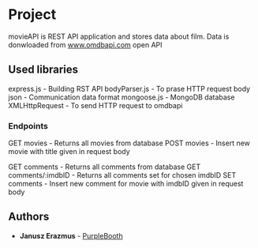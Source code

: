 # Project

movieAPI is REST API application and stores data about film. Data is donwloaded from www.omdbapi.com open API

## Used libraries

express.js -  Building RST API
bodyParser.js - To prase HTTP request body
json - Communication data format
mongoose.js - MongoDB database
XMLHttpRequest - To send HTTP request to omdbapi

### Endpoints

GET movies - Returns all movies from database
POST movies - Insert new movie with title given in request body

GET comments - Returns all comments from database
GET comments/:imdbID - Returns all comments set for chosen imdbID
SET comments - Insert new comment for movie with imdbID given in request body

## Authors

* **Janusz Erazmus** - [PurpleBooth](https://github.com/HunT37)